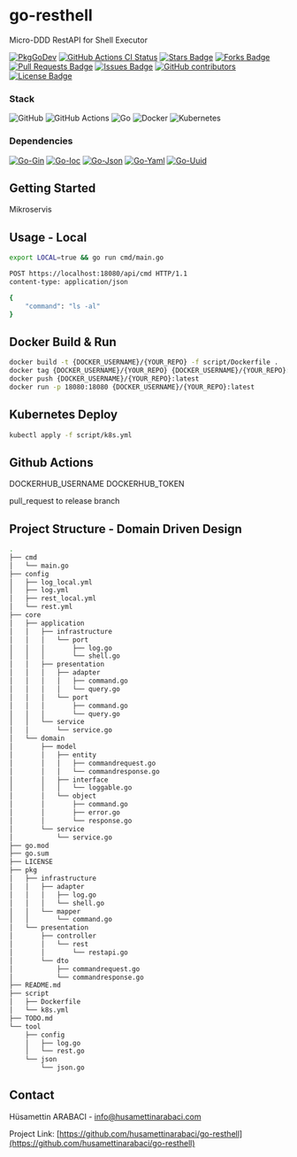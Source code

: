 # go-resthell
Micro-DDD RestAPI for Shell Executor

<a href="https://kaos.sh/g/go-badge"><img src="https://gh.kaos.st/godoc.svg" alt="PkgGoDev" /></a>
<a href="https://kaos.sh/w/go-badge/ci"><img src="https://kaos.sh/w/go-badge/ci.svg" alt="GitHub Actions CI Status" /></a>
<a href="https://github.com/husamettinarabaci/go-resthell/stargazers"><img src="https://img.shields.io/github/stars/husamettinarabaci/go-resthell" alt="Stars Badge"/></a>
<a href="https://github.com/husamettinarabaci/go-resthell/network/members"><img src="https://img.shields.io/github/forks/husamettinarabaci/go-resthell" alt="Forks Badge"/></a>
<a href="https://github.com/husamettinarabaci/go-resthell/pulls"><img src="https://img.shields.io/github/issues-pr/husamettinarabaci/go-resthell" alt="Pull Requests Badge"/></a>
<a href="https://github.com/husamettinarabaci/go-resthell/issues"><img src="https://img.shields.io/github/issues/husamettinarabaci/go-resthell" alt="Issues Badge"/></a>
<a href="https://github.com/husamettinarabaci/go-resthell/graphs/contributors"><img alt="GitHub contributors" src="https://img.shields.io/github/contributors/husamettinarabaci/go-resthell?color=2b9348"></a>
<a href="https://github.com/husamettinarabaci/go-resthell/blob/master/LICENSE"><img src="https://img.shields.io/github/license/husamettinarabaci/go-resthell?color=2b9348" alt="License Badge"/></a>

### Stack
![GitHub](https://img.shields.io/badge/github-%23121011.svg?style=for-the-badge&logo=github&logoColor=white)
![GitHub Actions](https://img.shields.io/badge/github%20actions-%232671E5.svg?style=for-the-badge&logo=githubactions&logoColor=white)
![Go](https://img.shields.io/badge/go-%2300ADD8.svg?style=for-the-badge&logo=go&logoColor=white)
![Docker](https://img.shields.io/badge/docker-%230db7ed.svg?style=for-the-badge&logo=docker&logoColor=white)
![Kubernetes](https://img.shields.io/badge/kubernetes-%23326ce5.svg?style=for-the-badge&logo=kubernetes&logoColor=white)

### Dependencies
[![Go-Gin](https://img.shields.io/badge/GoLib-Gin-green.svg)](https://github.com/gin-gonic/gin/)
[![Go-Ioc](https://img.shields.io/badge/GoLib-Ioc-green.svg)](https://github.com/golobby/container/v3/)
[![Go-Json](https://img.shields.io/badge/GoLib-Json-green.svg)](https://github.com/goccy/go-json/)
[![Go-Yaml](https://img.shields.io/badge/GoLib-Yaml-green.svg)](https://gopkg.in/yaml.v3/)
[![Go-Uuid](https://img.shields.io/badge/GoLib-Uuid-green.svg)](https://github.com/google/uuid/)

## Getting Started
Mikroservis 

## Usage - Local
```bash
export LOCAL=true && go run cmd/main.go
```
```bash
POST https://localhost:18080/api/cmd HTTP/1.1
content-type: application/json

{
    "command": "ls -al"
}
```

## Docker Build & Run
```bash
docker build -t {DOCKER_USERNAME}/{YOUR_REPO} -f script/Dockerfile .
docker tag {DOCKER_USERNAME}/{YOUR_REPO} {DOCKER_USERNAME}/{YOUR_REPO}:latest
docker push {DOCKER_USERNAME}/{YOUR_REPO}:latest
docker run -p 18080:18080 {DOCKER_USERNAME}/{YOUR_REPO}:latest
```

## Kubernetes Deploy
```bash
kubectl apply -f script/k8s.yml
```

## Github Actions
DOCKERHUB_USERNAME
DOCKERHUB_TOKEN

pull_request to release branch


## Project Structure - Domain Driven Design
```bash
.
├── cmd
│   └── main.go
├── config
│   ├── log_local.yml
│   ├── log.yml
│   ├── rest_local.yml
│   └── rest.yml
├── core
│   ├── application
│   │   ├── infrastructure
│   │   │   └── port
│   │   │       ├── log.go
│   │   │       └── shell.go
│   │   ├── presentation
│   │   │   ├── adapter
│   │   │   │   ├── command.go
│   │   │   │   └── query.go
│   │   │   └── port
│   │   │       ├── command.go
│   │   │       └── query.go
│   │   └── service
│   │       └── service.go
│   └── domain
│       ├── model
│       │   ├── entity
│       │   │   ├── commandrequest.go
│       │   │   └── commandresponse.go
│       │   ├── interface
│       │   │   └── loggable.go
│       │   └── object
│       │       ├── command.go
│       │       ├── error.go
│       │       └── response.go
│       └── service
│           └── service.go
├── go.mod
├── go.sum
├── LICENSE
├── pkg
│   ├── infrastructure
│   │   ├── adapter
│   │   │   ├── log.go
│   │   │   └── shell.go
│   │   └── mapper
│   │       └── command.go
│   └── presentation
│       ├── controller
│       │   └── rest
│       │       └── restapi.go
│       └── dto
│           ├── commandrequest.go
│           └── commandresponse.go
├── README.md
├── script
│   ├── Dockerfile
│   └── k8s.yml
├── TODO.md
└── tool
    ├── config
    │   ├── log.go
    │   └── rest.go
    └── json
        └── json.go
```

## Contact

Hüsamettin ARABACI - info@husamettinarabaci.com

Project Link: [https://github.com/husamettinarabaci/go-resthell](https://github.com/husamettinarabaci/go-resthell)


